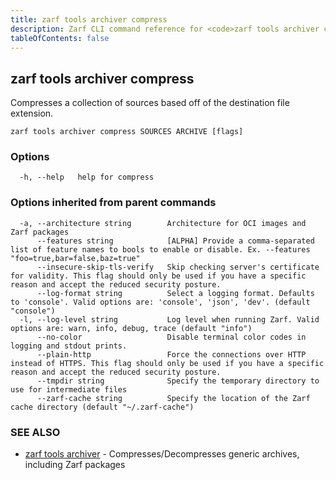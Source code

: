 ```yaml
---
title: zarf tools archiver compress
description: Zarf CLI command reference for <code>zarf tools archiver compress</code>.
tableOfContents: false
---
```


<!-- Page generated by Zarf; DO NOT EDIT -->

## zarf tools archiver compress

Compresses a collection of sources based off of the destination file extension.

```
zarf tools archiver compress SOURCES ARCHIVE [flags]
```

### Options

```
  -h, --help   help for compress
```

### Options inherited from parent commands

```
  -a, --architecture string        Architecture for OCI images and Zarf packages
      --features string            [ALPHA] Provide a comma-separated list of feature names to bools to enable or disable. Ex. --features "foo=true,bar=false,baz=true"
      --insecure-skip-tls-verify   Skip checking server's certificate for validity. This flag should only be used if you have a specific reason and accept the reduced security posture.
      --log-format string          Select a logging format. Defaults to 'console'. Valid options are: 'console', 'json', 'dev'. (default "console")
  -l, --log-level string           Log level when running Zarf. Valid options are: warn, info, debug, trace (default "info")
      --no-color                   Disable terminal color codes in logging and stdout prints.
      --plain-http                 Force the connections over HTTP instead of HTTPS. This flag should only be used if you have a specific reason and accept the reduced security posture.
      --tmpdir string              Specify the temporary directory to use for intermediate files
      --zarf-cache string          Specify the location of the Zarf cache directory (default "~/.zarf-cache")
```

### SEE ALSO

* [zarf tools archiver](/commands/zarf_tools_archiver/)	 - Compresses/Decompresses generic archives, including Zarf packages

